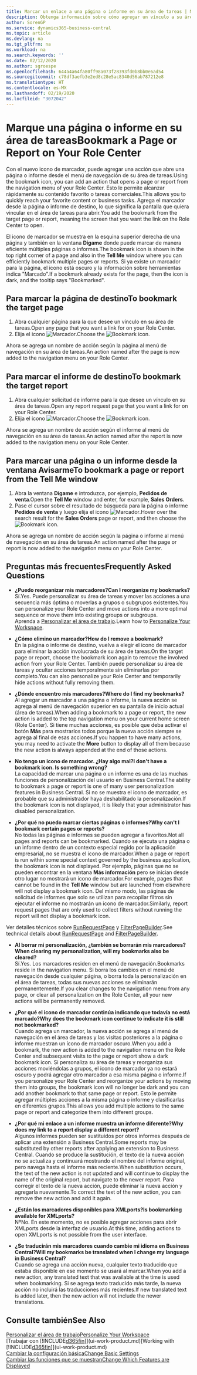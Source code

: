 ```yaml
---
title: Marcar un enlace a una página o informe en su área de tareas | Microsoft Docs
description: Obtenga información sobre cómo agregar un vínculo a su área de tareas.
author: SorenGP
ms.service: dynamics365-business-central
ms.topic: article
ms.devlang: na
ms.tgt_pltfrm: na
ms.workload: na
ms.search.keywords: ''
ms.date: 02/12/2020
ms.author: sgroespe
ms.openlocfilehash: 644a4a64fa80ff98a073f28393fd0b8bb0e6ad54
ms.sourcegitcommit: c78df3aefb3e2ed8c28e5ac8340d56ab787212e8
ms.translationtype: HT
ms.contentlocale: es-MX
ms.lasthandoff: 02/19/2020
ms.locfileid: "3072042"
---
```

# <a name="bookmark-a-page-or-report-on-your-role-center"></a><span data-ttu-id="37a1c-103">Marque una página o informe en su área de tareas</span><span class="sxs-lookup"><span data-stu-id="37a1c-103">Bookmark a Page or Report on Your Role Center</span></span>
<span data-ttu-id="37a1c-104">Con el nuevo icono de marcador, puede agregar una acción que abre una página o informe desde el menú de navegación de su área de tareas.</span><span class="sxs-lookup"><span data-stu-id="37a1c-104">Using the bookmark icon, you can add an action that opens a page or report from the navigation menu of your Role Center.</span></span> <span data-ttu-id="37a1c-105">Esto le permite alcanzar rápidamente su contenido favorito o tareas comerciales.</span><span class="sxs-lookup"><span data-stu-id="37a1c-105">This allows you to quickly reach your favorite content or business tasks.</span></span> <span data-ttu-id="37a1c-106">Agrega el marcador desde la página o informe de destino, lo que significa la pantalla que quiera vincular en el área de tareas para abrir.</span><span class="sxs-lookup"><span data-stu-id="37a1c-106">You add the bookmark from the target page or report, meaning the screen that you want the link on the Role Center to open.</span></span>

<span data-ttu-id="37a1c-107">El icono de marcador se muestra en la esquina superior derecha de una página y también en la ventana **Dígame** donde puede marcar de manera eficiente múltiples páginas o informes.</span><span class="sxs-lookup"><span data-stu-id="37a1c-107">The bookmark icon is shown in the top right corner of a page and also in the **Tell Me** window where you can efficiently bookmark multiple pages or reports.</span></span> <span data-ttu-id="37a1c-108">Si ya existe un marcador para la página, el icono está oscuro y la información sobre herramientas indica "Marcado".</span><span class="sxs-lookup"><span data-stu-id="37a1c-108">If a bookmark already exists for the page, then the icon is dark, and the tooltip says "Bookmarked".</span></span>

## <a name="to-bookmark-the-target-page"></a><span data-ttu-id="37a1c-109">Para marcar la página de destino</span><span class="sxs-lookup"><span data-stu-id="37a1c-109">To bookmark the target page</span></span>
1. <span data-ttu-id="37a1c-110">Abra cualquier página para la que desee un vínculo en su área de tareas.</span><span class="sxs-lookup"><span data-stu-id="37a1c-110">Open any page that you want a link for on your Role Center.</span></span>
2. <span data-ttu-id="37a1c-111">Elija el icono ![Marcador](media/ui_bookmark_icon.png "Marcador").</span><span class="sxs-lookup"><span data-stu-id="37a1c-111">Choose the ![Bookmark](media/ui_bookmark_icon.png "Bookmark") icon.</span></span>

<span data-ttu-id="37a1c-112">Ahora se agrega un nombre de acción según la página al menú de navegación en su área de tareas.</span><span class="sxs-lookup"><span data-stu-id="37a1c-112">An action named after the page is now added to the navigation menu on your Role Center.</span></span>

## <a name="to-bookmark-the-target-report"></a><span data-ttu-id="37a1c-113">Para marcar el informe de destino</span><span class="sxs-lookup"><span data-stu-id="37a1c-113">To bookmark the target report</span></span>
1. <span data-ttu-id="37a1c-114">Abra cualquier solicitud de informe para la que desee un vínculo en su área de tareas.</span><span class="sxs-lookup"><span data-stu-id="37a1c-114">Open any report request page that you want a link for on your Role Center.</span></span>
2. <span data-ttu-id="37a1c-115">Elija el icono ![Marcador](media/ui_bookmark_icon.png "Marcador").</span><span class="sxs-lookup"><span data-stu-id="37a1c-115">Choose the ![Bookmark](media/ui_bookmark_icon.png "Bookmark") icon.</span></span>

<span data-ttu-id="37a1c-116">Ahora se agrega un nombre de acción según el informe al menú de navegación en su área de tareas.</span><span class="sxs-lookup"><span data-stu-id="37a1c-116">An action named after the report is now added to the navigation menu on your Role Center.</span></span>

## <a name="to-bookmark-a-page-or-report-from-the-tell-me-window"></a><span data-ttu-id="37a1c-117">Para marcar una página o un informe desde la ventana Avisarme</span><span class="sxs-lookup"><span data-stu-id="37a1c-117">To bookmark a page or report from the Tell Me window</span></span>
1. <span data-ttu-id="37a1c-118">Abra la ventana **Dígame** e introduzca, por ejemplo, **Pedidos de venta**.</span><span class="sxs-lookup"><span data-stu-id="37a1c-118">Open the **Tell Me** window and enter, for example, **Sales Orders**.</span></span>
2. <span data-ttu-id="37a1c-119">Pase el cursor sobre el resultado de búsqueda para la página o informe **Pedidos de venta** y luego elija el icono ![Marcador](media/ui_bookmark_icon.png "Marcador").</span><span class="sxs-lookup"><span data-stu-id="37a1c-119">Hover over the search result for the **Sales Orders** page or report, and then choose the ![Bookmark](media/ui_bookmark_icon.png "Bookmark") icon.</span></span>

<span data-ttu-id="37a1c-120">Ahora se agrega un nombre de acción según la página o informe al menú de navegación en su área de tareas.</span><span class="sxs-lookup"><span data-stu-id="37a1c-120">An action named after the page or report is now added to the navigation menu on your Role Center.</span></span>


## <a name="frequently-asked-questions"></a><span data-ttu-id="37a1c-121">Preguntas más frecuentes</span><span class="sxs-lookup"><span data-stu-id="37a1c-121">Frequently Asked Questions</span></span>  

- <span data-ttu-id="37a1c-122">**¿Puedo reorganizar mis marcadores?**</span><span class="sxs-lookup"><span data-stu-id="37a1c-122">**Can I reorganize my bookmarks?**</span></span>  
<span data-ttu-id="37a1c-123">Sí.</span><span class="sxs-lookup"><span data-stu-id="37a1c-123">Yes.</span></span> <span data-ttu-id="37a1c-124">Puede personalizar su área de tareas y mover las acciones a una secuencia más óptima o moverlas a grupos o subgrupos existentes.</span><span class="sxs-lookup"><span data-stu-id="37a1c-124">You can personalize your Role Center and move actions into a more optimal sequence or move them into existing groups or subgroups.</span></span>  
<span data-ttu-id="37a1c-125">Aprenda a [Personalizar el área de trabajo](ui-personalization-user.md).</span><span class="sxs-lookup"><span data-stu-id="37a1c-125">Learn how to [Personalize Your Workspace](ui-personalization-user.md).</span></span>

- <span data-ttu-id="37a1c-126">**¿Cómo elimino un marcador?**</span><span class="sxs-lookup"><span data-stu-id="37a1c-126">**How do I remove a bookmark?**</span></span>  
<span data-ttu-id="37a1c-127">En la página o informe de destino, vuelva a elegir el icono de marcador para eliminar la acción involucrada de su área de tareas.</span><span class="sxs-lookup"><span data-stu-id="37a1c-127">On the target page or report, choose the bookmark icon again to remove the involved action from your Role Center.</span></span> <span data-ttu-id="37a1c-128">También puede personalizar su área de tareas y ocultar acciones temporalmente sin eliminarlas por completo.</span><span class="sxs-lookup"><span data-stu-id="37a1c-128">You can also personalize your Role Center and temporarily hide actions without fully removing them.</span></span>

- <span data-ttu-id="37a1c-129">**¿Dónde encuentro mis marcadores?**</span><span class="sxs-lookup"><span data-stu-id="37a1c-129">**Where do I find my bookmarks?**</span></span>  
<span data-ttu-id="37a1c-130">Al agregar un marcador a una página o informe, la nueva acción se agrega al menú de navegación superior en su pantalla de inicio actual (área de tareas).</span><span class="sxs-lookup"><span data-stu-id="37a1c-130">When adding a bookmark to a page or report, the new action is added to the top navigation menu on your current home screen (Role Center).</span></span> <span data-ttu-id="37a1c-131">Si tiene muchas acciones, es posible que deba activar el botón **Más** para mostrarlos todos porque la nueva acción siempre se agrega al final de esas acciones.</span><span class="sxs-lookup"><span data-stu-id="37a1c-131">If you happen to have many actions, you may need to activate the **More** button to display all of them because the new action is always appended at the end of those actions.</span></span>
<!-- Should we add a screenshot here? -->

- <span data-ttu-id="37a1c-132">**No tengo un icono de marcador. ¿Hay algo mal?**</span><span class="sxs-lookup"><span data-stu-id="37a1c-132">**I don't have a bookmark icon. Is something wrong?**</span></span>  
<span data-ttu-id="37a1c-133">La capacidad de marcar una página o un informe es una de las muchas funciones de personalización del usuario en Business Central.</span><span class="sxs-lookup"><span data-stu-id="37a1c-133">The ability to bookmark a page or report is one of many user personalization features in Business Central.</span></span> <span data-ttu-id="37a1c-134">Si no se muestra el icono de marcador, es probable que su administrador haya deshabilitado la personalización.</span><span class="sxs-lookup"><span data-stu-id="37a1c-134">If the bookmark icon is not displayed, it is likely that your administrator has disabled personalization.</span></span>

- <span data-ttu-id="37a1c-135">**¿Por qué no puedo marcar ciertas páginas o informes?**</span><span class="sxs-lookup"><span data-stu-id="37a1c-135">**Why can't I bookmark certain pages or reports?**</span></span>  
<span data-ttu-id="37a1c-136">No todas las páginas e informes se pueden agregar a favoritos.</span><span class="sxs-lookup"><span data-stu-id="37a1c-136">Not all pages and reports can be bookmarked.</span></span> <span data-ttu-id="37a1c-137">Cuando se ejecuta una página o un informe dentro de un contexto especial regido por la aplicación empresarial, no se muestra el icono de marcador.</span><span class="sxs-lookup"><span data-stu-id="37a1c-137">When a page or report is run within some special context governed by the business application, the bookmark icon is not displayed.</span></span> <span data-ttu-id="37a1c-138">Por ejemplo, páginas que no se pueden encontrar en la ventana **Más información** pero se inician desde otro lugar no mostrará un icono de marcador.</span><span class="sxs-lookup"><span data-stu-id="37a1c-138">For example, pages that cannot be found in the **Tell Me** window but are launched from elsewhere will not display a bookmark icon.</span></span> <span data-ttu-id="37a1c-139">Del mismo modo, las páginas de solicitud de informes que solo se utilizan para recopilar filtros sin ejecutar el informe no mostrarán un icono de marcador.</span><span class="sxs-lookup"><span data-stu-id="37a1c-139">Similarly, report request pages that are only used to collect filters without running the report will not display a bookmark icon.</span></span>

<span data-ttu-id="37a1c-140">Ver detalles técnicos sobre [RunRequestPage](https://docs.microsoft.com/dynamics365/business-central/dev-itpro/developer/methods-auto/report/reportinstance-runrequestpage-method) y [FilterPageBuilder](https://docs.microsoft.com/dynamics365/business-central/dev-itpro/developer/methods-auto/filterpagebuilder/filterpagebuilder-data-type).</span><span class="sxs-lookup"><span data-stu-id="37a1c-140">See technical details about [RunRequestPage](https://docs.microsoft.com/dynamics365/business-central/dev-itpro/developer/methods-auto/report/reportinstance-runrequestpage-method) and [FilterPageBuilder](https://docs.microsoft.com/dynamics365/business-central/dev-itpro/developer/methods-auto/filterpagebuilder/filterpagebuilder-data-type).</span></span>

- <span data-ttu-id="37a1c-141">**Al borrar mi personalización, ¿también se borrarán mis marcadores?**</span><span class="sxs-lookup"><span data-stu-id="37a1c-141">**When clearing my personalization, will my bookmarks also be cleared?**</span></span>  
<span data-ttu-id="37a1c-142">Sí.</span><span class="sxs-lookup"><span data-stu-id="37a1c-142">Yes.</span></span> <span data-ttu-id="37a1c-143">Los marcadores residen en el menú de navegación.</span><span class="sxs-lookup"><span data-stu-id="37a1c-143">Bookmarks reside in the navigation menu.</span></span> <span data-ttu-id="37a1c-144">Si borra los cambios en el menú de navegación desde cualquier página, o borra toda la personalización en el área de tareas, todas sus nuevas acciones se eliminarán permanentemente.</span><span class="sxs-lookup"><span data-stu-id="37a1c-144">If you clear changes to the navigation menu from any page, or clear all personalization on the Role Center, all your new actions will be permanently removed.</span></span>

- <span data-ttu-id="37a1c-145">**¿Por qué el icono de marcador continúa indicando que todavía no está marcado?**</span><span class="sxs-lookup"><span data-stu-id="37a1c-145">**Why does the bookmark icon continue to indicate it is still not bookmarked?**</span></span>  
<span data-ttu-id="37a1c-146">Cuando agrega un marcador, la nueva acción se agrega al menú de navegación en el área de tareas y las visitas posteriores a la página o informe muestran un ícono de marcador oscuro.</span><span class="sxs-lookup"><span data-stu-id="37a1c-146">When you add a bookmark, the new action is added to the navigation menu on the Role Center and subsequent visits to the page or report show a dark bookmark icon.</span></span> <span data-ttu-id="37a1c-147">Si personaliza su área de tareas y reorganiza sus acciones moviéndolas a grupos, el icono de marcador ya no estará oscuro y podrá agregar otro marcador a esa misma página o informe.</span><span class="sxs-lookup"><span data-stu-id="37a1c-147">If you personalize your Role Center and reorganize your actions by moving them into groups, the bookmark icon will no longer be dark and you can add another bookmark to that same page or report.</span></span> <span data-ttu-id="37a1c-148">Esto le permite agregar múltiples acciones a la misma página o informe y clasificarlas en diferentes grupos.</span><span class="sxs-lookup"><span data-stu-id="37a1c-148">This allows you add multiple actions to the same page or report and categorize them into different groups.</span></span>

- <span data-ttu-id="37a1c-149">**¿Por qué mi enlace a un informe muestra un informe diferente?**</span><span class="sxs-lookup"><span data-stu-id="37a1c-149">**Why does my link to a report display a different report?**</span></span>  
<span data-ttu-id="37a1c-150">Algunos informes pueden ser sustituidos por otros informes después de aplicar una extensión a Business Central.</span><span class="sxs-lookup"><span data-stu-id="37a1c-150">Some reports may be substituted by other reports after applying an extension to Business Central.</span></span> <span data-ttu-id="37a1c-151">Cuando se produce la sustitución, el texto de la nueva acción no se actualiza y continuará mostrando el nombre del informe original, pero navega hasta el informe más reciente.</span><span class="sxs-lookup"><span data-stu-id="37a1c-151">When substitution occurs, the text of the new action is not updated and will continue to display the name of the original report, but navigate to the newer report.</span></span> <span data-ttu-id="37a1c-152">Para corregir el texto de la nueva acción, puede eliminar la nueva acción y agregarla nuevamente.</span><span class="sxs-lookup"><span data-stu-id="37a1c-152">To correct the text of the new action, you can remove the new action and add it again.</span></span>
<!-- For more information on report substitution, see this link UNAVAILABLE AT THIS TIME -->

- <span data-ttu-id="37a1c-153">**¿Están los marcadores disponibles para XMLports?**</span><span class="sxs-lookup"><span data-stu-id="37a1c-153">**Is bookmarking available for XMLports?**</span></span>  
<span data-ttu-id="37a1c-154">Nº</span><span class="sxs-lookup"><span data-stu-id="37a1c-154">No.</span></span> <span data-ttu-id="37a1c-155">En este momento, no es posible agregar acciones para abrir XMLports desde la interfaz de usuario.</span><span class="sxs-lookup"><span data-stu-id="37a1c-155">At this time, adding actions to open XMLports is not possible from the user interface.</span></span>

- <span data-ttu-id="37a1c-156">**¿Se traducirán mis marcadores cuando cambie mi idioma en Business Central?**</span><span class="sxs-lookup"><span data-stu-id="37a1c-156">**Will my bookmarks be translated when I change my language in Business Central?**</span></span>  
<span data-ttu-id="37a1c-157">Cuando se agrega una acción nueva, cualquier texto traducido que estaba disponible en ese momento se usará al marcar.</span><span class="sxs-lookup"><span data-stu-id="37a1c-157">When you add a new action, any translated text that was available at the time is used when bookmarking.</span></span> <span data-ttu-id="37a1c-158">Si se agrega texto traducido más tarde, la nueva acción no incluirá las traducciones más recientes.</span><span class="sxs-lookup"><span data-stu-id="37a1c-158">If new translated text is added later, then the new action will not include the newer translations.</span></span>


## <a name="see-also"></a><span data-ttu-id="37a1c-159">Consulte también</span><span class="sxs-lookup"><span data-stu-id="37a1c-159">See Also</span></span>
[<span data-ttu-id="37a1c-160">Personalizar el área de trabajo</span><span class="sxs-lookup"><span data-stu-id="37a1c-160">Personalize Your Workspace</span></span>](ui-personalization-user.md)  
<span data-ttu-id="37a1c-161">[Trabajar con [!INCLUDE[d365fin](includes/d365fin_md.md)]](ui-work-product.md)</span><span class="sxs-lookup"><span data-stu-id="37a1c-161">[Working with [!INCLUDE[d365fin](includes/d365fin_md.md)]](ui-work-product.md)</span></span>  
[<span data-ttu-id="37a1c-162">Cambiar la configuración básica</span><span class="sxs-lookup"><span data-stu-id="37a1c-162">Change Basic Settings</span></span>](ui-change-basic-settings.md)  
[<span data-ttu-id="37a1c-163">Cambiar las funciones que se muestran</span><span class="sxs-lookup"><span data-stu-id="37a1c-163">Change Which Features are Displayed</span></span>](ui-experiences.md)  
